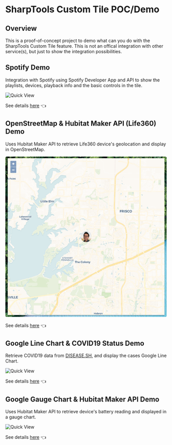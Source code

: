 # SharpTools Custom Tile POC/Demo

## Overview
This is a proof-of-concept project to demo what can you do with the SharpTools Custom Tile feature. This is not an offical integration with other service(s), but just to show the integration possibilities.

## Spotify Demo
Integration with Spotify using Spotify Developer App and API to show the playlists, devices, playback info and the basic controls in the tile. 

![Quick View](/Spotify%20Demo/assets/quick_view.png)

See details [here](/Spotify%20Demo/README.md) 👈

## OpenStreetMap & Hubitat Maker API (Life360) Demo
Uses Hubitat Maker API to retrieve Life360 device's geolocation and display in OpenStreetMap.

![Quick View](/Live%20Map%20Demo/assets/live_map_tile.png)

See details [here](/Live%20Map%20Demo/README.md) 👈

## Google Line Chart & COVID19 Status Demo
Retrieve COVID19 data from [DISEASE.SH](https://github.com/disease-sh/api), and display the cases Google Line Chart.

![Quick View](/Google%20Line%20Chart%20Demo/assets/covid_chart_tile.png)

See details [here](/Google%20Line%20Chart%20Demo/README.md) 👈

## Google Gauge Chart & Hubitat Maker API Demo
Uses Hubitat Maker API to retrieve device's battery reading and displayed in a gauge chart.

![Quick View](/Google%20Gauge%20Chart%20Demo/assets/gauge_tile.png)

See details [here](/Google%20Gauge%20Chart%20Demo/README.md) 👈
